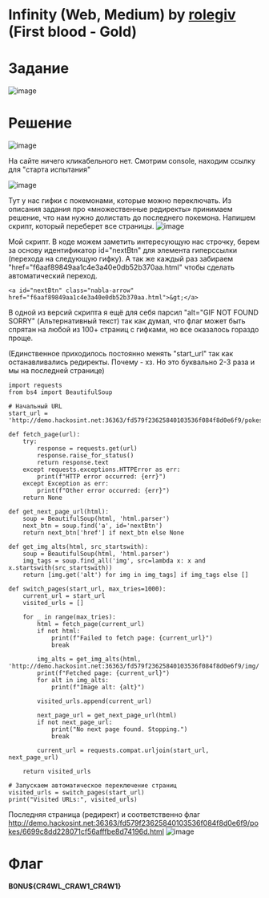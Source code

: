 # Infinity (Web, Medium) by [rolegiv](https://github.com/rolegiv) (First blood - Gold)

# Задание

![image](https://github.com/rolegiv/CTF-Writeups/assets/147992165/ba7dfcb5-d344-4822-9586-c267ecaed92f)

# Решение

![image](https://github.com/rolegiv/CTF-Writeups/assets/147992165/9a73d001-ed96-464c-9c4d-7619219404b4)


На сайте ничего кликабельного нет. Смотрим console, находим ссылку для "старта испытания"

![image](https://github.com/rolegiv/CTF-Writeups/assets/147992165/3b88900e-9580-4384-8f4d-ae6db7f1214b)

Тут у нас гифки с покемонами, которые можно переключать. Из описания задания про «множественные редиректы» принимаем решение, что нам нужно долистать до последнего покемона. Напишем скрипт, который переберет все страницы.
![image](https://github.com/rolegiv/CTF-Writeups/assets/147992165/6ac2033e-cd1b-48c2-9f7d-48f79d6edf28)

Мой скрипт.
В коде можем заметить интересующую нас строчку, берем за основу идентификатор id="nextBtn" для элемента гиперссылки (перехода на следующую гифку). А так же каждый раз забираем "href="f6aaf89849aa1c4e3a40e0db52b370aa.html" чтобы сделать автоматический переход.
```
<a id="nextBtn" class="nabla-arrow" href="f6aaf89849aa1c4e3a40e0db52b370aa.html">&gt;</a>
```
В одной из версий скрипта я ещё для себя парсил "alt="GIF NOT FOUND SORRY" (Альтернативный текст) так как думал, что флаг может быть спрятан на любой из 100+ страниц с гифками, но все оказалось гораздо проще.

(Единственное приходилось постоянно менять "start_url" так как останавливались редиректы. Почему - хз. Но это буквально 2-3 раза и мы на последней странице)
```
import requests
from bs4 import BeautifulSoup

# Начальный URL
start_url = 'http://demo.hackosint.net:36363/fd579f23625840103536f084f8d0e6f9/pokes/93f38cf7fb307575fda067ab72813098.html'

def fetch_page(url):
    try:
        response = requests.get(url)
        response.raise_for_status()
        return response.text
    except requests.exceptions.HTTPError as err:
        print(f"HTTP error occurred: {err}")
    except Exception as err:
        print(f"Other error occurred: {err}")
    return None

def get_next_page_url(html):
    soup = BeautifulSoup(html, 'html.parser')
    next_btn = soup.find('a', id='nextBtn')
    return next_btn['href'] if next_btn else None

def get_img_alts(html, src_startswith):
    soup = BeautifulSoup(html, 'html.parser')
    img_tags = soup.find_all('img', src=lambda x: x and x.startswith(src_startswith))
    return [img.get('alt') for img in img_tags] if img_tags else []

def switch_pages(start_url, max_tries=1000):
    current_url = start_url
    visited_urls = []

    for _ in range(max_tries):
        html = fetch_page(current_url)
        if not html:
            print(f"Failed to fetch page: {current_url}")
            break

        img_alts = get_img_alts(html, 'http://demo.hackosint.net:36363/fd579f23625840103536f084f8d0e6f9/img/')
        print(f"Fetched page: {current_url}")
        for alt in img_alts:
            print(f"Image alt: {alt}")

        visited_urls.append(current_url)

        next_page_url = get_next_page_url(html)
        if not next_page_url:
            print("No next page found. Stopping.")
            break

        current_url = requests.compat.urljoin(start_url, next_page_url)

    return visited_urls

# Запускаем автоматическое переключение страниц
visited_urls = switch_pages(start_url)
print("Visited URLs:", visited_urls)
```

Последняя страница (редирект) и соответственно флаг
http://demo.hackosint.net:36363/fd579f23625840103536f084f8d0e6f9/pokes/6699c8dd228071cf56afffbe8d74196d.html
![image](https://github.com/rolegiv/CTF-Writeups/assets/147992165/6863a103-22e0-4d96-95b9-fd97fd34f70c)

# Флаг
**B0NU${CR4WL_CRAW1_CR4W1}**
